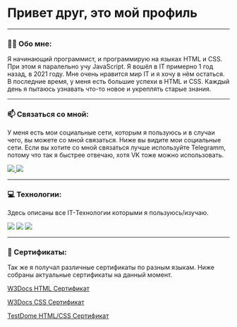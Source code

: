 # Привет друг, это мой профиль

---

### :man_technologist: Обо мне:

Я начинающий программист, и программирую на языках HTML и CSS. При этом я паралельно учу JavaScript. Я вошёл в IT примерно 1 год назад, в 2021 году. Мне очень нравится мир IT и я хочу в нём остаться. В последние время, у меня есть большие успехи в HTML и CSS. Каждый день я пытаюсь узнавать что-то новое и укреплять старые знания.

---

### :mailbox: Связаться со мной:

У меня есть мои социальные сети, которым я пользуюсь и в случаи чего, вы можете со мной связаться. Ниже вы видите мои социальные сети. Если вы хотите со мной связаться лучше используйте Telegramm, потому что так я быстрее отвечаю, хотя VK тоже можно использовать.

<a href="https://t.me/Tsipa_Squeak" target="_blank">
      <img src="https://img.shields.io/badge/Telegram-333333?style=for-the-badge&logo=telegram&logoColor=blue"/>
</a>

<a href="https://vk.com/id734933708" target="_blank">
      <img src="https://img.shields.io/badge/VK-333333?style=for-the-badge&logo=vk&logoColor=blue"/>
</a>

---

### :computer: Технологии:

Здесь описаны все IT-Технологии которыми я пользуюсь/изучаю.

<div>
  <img src="https://img.shields.io/badge/HTML-333333?style=for-the-badge&logo=html5&logoColor=red"/>
  <img src="https://img.shields.io/badge/CSS-333333?style=for-the-badge&logo=css3&logoColor=blue"/>
  <img src="https://img.shields.io/badge/JavaScript-333333?style=for-the-badge&logo=javascript&logoColor=yellow"/>
</div>

---

### :medal_sports: Сертификаты:

Так же я получал различные сертификаты по разным языкам. Ниже собраны актуальные сертификаты на данный момент.

[W3Docs HTML Сертификат](https://ru.w3docs.com/quiz/certificate/6/70/1702576032/Igor%20Molchanov/638eacad3c2142533a8005ede7460199)

[W3Docs CSS Сертификат](https://ru.w3docs.com/quiz/certificate/8/90/1702575421/Igor%20Molchanov/304c11f613bc42bfa56ad96c260670cf)

[TestDome HTML/CSS Сертификат](https://testdome.com/certificates/568bcae155464db5824e2eccd0608fc8)

<!--
**TsipaPte/TsipaPte** is a ✨ _special_ ✨ repository because its `README.md` (this file) appears on your GitHub profile.

Here are some ideas to get you started:

- 🔭 I’m currently working on ...
- 🌱 I’m currently learning ...
- 👯 I’m looking to collaborate on ...
- 🤔 I’m looking for help with ...
- 💬 Ask me about ...
- 📫 How to reach me: ...
- 😄 Pronouns: ...
- ⚡ Fun fact: ...
-->
